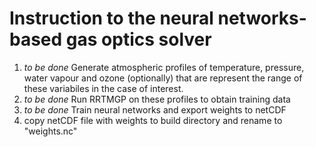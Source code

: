 # Instruction to the neural networks-based gas optics solver
1. *to be done* Generate atmospheric profiles of temperature, pressure, water vapour and ozone (optionally) that are represent the range of these variabiles in the case of interest.
2. *to be done* Run RRTMGP on these profiles to obtain training data
3. *to be done* Train neural networks and export weights to netCDF
4. copy netCDF file with weights to build directory and rename to "weights.nc"